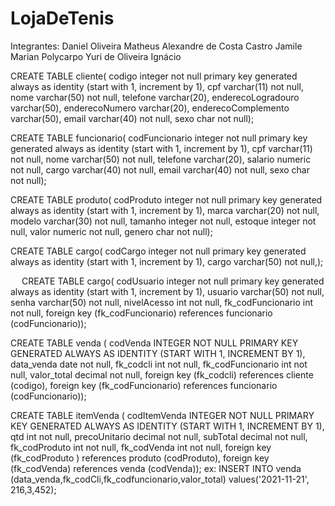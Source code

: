 # LojaDeTenis
Integrantes: Daniel Oliveira Matheus Alexandre de Costa Castro Jamile Marian Polycarpo Yuri de Oliveira Ignácio


CREATE TABLE cliente(
codigo integer not null primary key generated always as identity (start with 1, increment by 1),
cpf varchar(11) not null,
nome varchar(50) not null,
telefone varchar(20),
enderecoLogradouro varchar(50),
enderecoNumero varchar(20),
enderecoComplemento varchar(50),
email varchar(40) not null,
sexo char not null);



CREATE TABLE funcionario(
codFuncionario integer not null primary key generated always as identity (start with 1, increment by 1),
cpf varchar(11) not null,
nome varchar(50) not null,
telefone varchar(20),
salario numeric not null,
cargo varchar(40) not null,
email varchar(40) not null,
sexo char not null);

CREATE TABLE produto(
codProduto integer not null primary key generated always as identity (start with 1, increment by 1),
marca varchar(20) not null,
modelo varchar(30) not null,
tamanho integer not null,
estoque  integer not null,
valor numeric not null,
genero char not null);

CREATE TABLE cargo(
codCargo integer not null primary key generated always as identity (start with 1, increment by 1),
cargo varchar(50) not null,);


 
CREATE TABLE cargo(
codUsuario integer not null primary key generated always as identity (start with 1, increment by 1),
usuario varchar(50) not null,
senha varchar(50) not null,
nivelAcesso int not null,
fk_codFuncionario int not null,
foreign key (fk_codFuncionario) references funcionario (codFuncionario));


CREATE TABLE venda (
codVenda INTEGER NOT NULL PRIMARY KEY GENERATED ALWAYS AS IDENTITY (START WITH 1, INCREMENT BY 1),
data_venda date not null,
fk_codcli int not null,
fk_codFuncionario int not null,
valor_total decimal not null,
foreign key (fk_codcli) references cliente (codigo),
foreign key (fk_codFuncionario) references funcionario (codFuncionario)); 

CREATE TABLE itemVenda (
codItemVenda INTEGER NOT NULL PRIMARY KEY GENERATED ALWAYS AS IDENTITY (START WITH 1, INCREMENT BY 1),
qtd int not null,
precoUnitario decimal not null,
subTotal decimal not null,
fk_codProduto int not null,
fk_codVenda int not null,
foreign key (fk_codProduto ) references produto (codProduto),
foreign key (fk_codVenda) references venda (codVenda)); 
ex:
INSERT INTO venda (data_venda,fk_codCli,fk_codfuncionario,valor_total) values('2021-11-21', 216,3,452);


